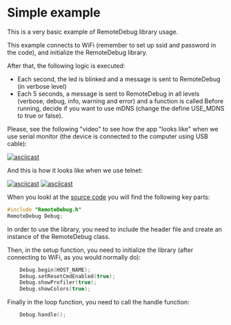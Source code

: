 # Simple example

This is a very basic example of RemoteDebug library usage.

This example connects to WiFi (remember to set up ssid and password in the code), and initialize the RemoteDebug library.

After that, the following logic is executed:

- Each second, the led is blinked and a message is sent to RemoteDebug (in verbose level)
- Each 5 seconds, a message is sent to RemoteDebug in all levels (verbose, debug, info, warning and error) and a function is called
Before running, decide if you want to use mDNS (change the define USE_MDNS to true or false).

Please, see the following "video" to see how the app "looks like" when we use serial monitor (the device is connected to the computer using USB cable):

[![asciicast](https://asciinema.org/a/587829.png)](https://asciinema.org/a/587829)

And this is how it looks like when we use telnet:

[![asciicast](https://asciinema.org/a/587830.svg)](https://asciinema.org/a/587830) [![asciicast](https://asciinema.org/a/587831.svg)](https://asciinema.org/a/587831)

When you lookl at the [source code]((./examples/simple/simple.ino)) you will find the following key parts:

```cpp
#include "RemoteDebug.h"
RemoteDebug Debug;
```

In order to use the library, you need to include the header file and create an instance of the RemoteDebug class.

Then, in the setup function, you need to initialize the library (after connecting to WiFi, as you would normally do):

```cpp
    Debug.begin(HOST_NAME);
    Debug.setResetCmdEnabled(true);
    Debug.showProfiler(true);
    Debug.showColors(true);
```

Finally in the loop function, you need to call the handle function:

```cpp
    Debug.handle();
```
